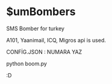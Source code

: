 # $umBombers
SMS Bomber for turkey

A101, Yaanimail, ICQ, Migros api is used.

CONFİG.JSON : NUMARA YAZ

python boom.py 

:D
